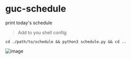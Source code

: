 # guc-schedule
print today's schedule 

> Add to you shell config 
```
cd ./path/to/schedule && python3 schedule.py && cd ..

```
![image](https://user-images.githubusercontent.com/35760882/156847756-6c4d126a-a049-4ba8-9910-9d2bb9e54d20.png)
